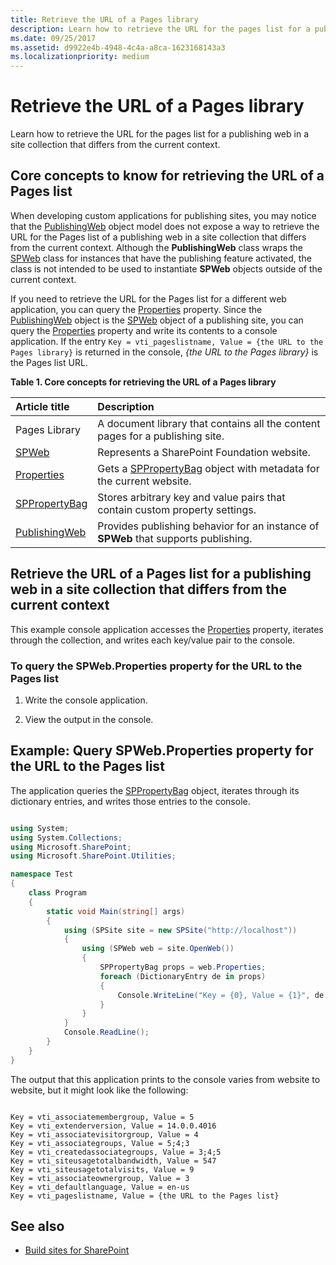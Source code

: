 ```yaml
---
title: Retrieve the URL of a Pages library
description: Learn how to retrieve the URL for the pages list for a publishing web in a site collection that differs from the current context.
ms.date: 09/25/2017
ms.assetid: d9922e4b-4948-4c4a-a8ca-1623168143a3
ms.localizationpriority: medium
---
```



# Retrieve the URL of a Pages library

Learn how to retrieve the URL for the pages list for a publishing web in a site collection that differs from the current context.

## Core concepts to know for retrieving the URL of a Pages list
<a name="SP15_Core_Concepts_URL_MP"> </a>

When developing custom applications for publishing sites, you may notice that the  [PublishingWeb](https://msdn.microsoft.com/library/Microsoft.SharePoint.Publishing.PublishingWeb.aspx) object model does not expose a way to retrieve the URL for the Pages list of a publishing web in a site collection that differs from the current context. Although the **PublishingWeb** class wraps the [SPWeb](https://msdn.microsoft.com/library/Microsoft.SharePoint.SPWeb.aspx) class for instances that have the publishing feature activated, the class is not intended to be used to instantiate **SPWeb** objects outside of the current context.
  
    
    
If you need to retrieve the URL for the Pages list for a different web application, you can query the  [Properties](https://msdn.microsoft.com/library/Microsoft.SharePoint.SPWeb.Properties.aspx) property. Since the [PublishingWeb](https://msdn.microsoft.com/library/Microsoft.SharePoint.Publishing.PublishingWeb.aspx) object is the [SPWeb](https://msdn.microsoft.com/library/Microsoft.SharePoint.SPWeb.aspx) object of a publishing site, you can query the [Properties](https://msdn.microsoft.com/library/Microsoft.SharePoint.SPWeb.Properties.aspx) property and write its contents to a console application. If the entry `Key = vti_pageslistname, Value = {the URL to the Pages library}` is returned in the console, *{the URL to the Pages library}*  is the Pages list URL.
  
    
    

**Table 1. Core concepts for retrieving the URL of a Pages library**


|**Article title**|**Description**|
|:-----|:-----|
|Pages Library  <br/> |A document library that contains all the content pages for a publishing site.  <br/> |
| [SPWeb](https://msdn.microsoft.com/library/Microsoft.SharePoint.SPWeb.aspx) <br/> |Represents a SharePoint Foundation website.  <br/> |
| [Properties](https://msdn.microsoft.com/library/Microsoft.SharePoint.SPWeb.Properties.aspx) <br/> |Gets a  [SPPropertyBag](https://msdn.microsoft.com/library/Microsoft.SharePoint.Utilities.SPPropertyBag.aspx) object with metadata for the current website. <br/> |
| [SPPropertyBag](https://msdn.microsoft.com/library/Microsoft.SharePoint.Utilities.SPPropertyBag.aspx) <br/> |Stores arbitrary key and value pairs that contain custom property settings.  <br/> |
| [PublishingWeb](https://msdn.microsoft.com/library/Microsoft.SharePoint.Publishing.PublishingWeb.aspx) <br/> |Provides publishing behavior for an instance of **SPWeb** that supports publishing. <br/> |
   

## Retrieve the URL of a Pages list for a publishing web in a site collection that differs from the current context
<a name="SP15_Code_URL_Pages_List"> </a>

This example console application accesses the  [Properties](https://msdn.microsoft.com/library/Microsoft.SharePoint.SPWeb.Properties.aspx) property, iterates through the collection, and writes each key/value pair to the console.
  
    
    

### To query the SPWeb.Properties property for the URL to the Pages list


1. Write the console application.
    
  
2. View the output in the console.
    
  

## Example: Query SPWeb.Properties property for the URL to the Pages list
<a name="SP15_Example_SPWeb_Properties"> </a>

The application queries the  [SPPropertyBag](https://msdn.microsoft.com/library/Microsoft.SharePoint.Utilities.SPPropertyBag.aspx) object, iterates through its dictionary entries, and writes those entries to the console.
  
    
    

```csharp

using System;
using System.Collections;
using Microsoft.SharePoint;
using Microsoft.SharePoint.Utilities;

namespace Test
{
    class Program
    {
        static void Main(string[] args)
        {
            using (SPSite site = new SPSite("http://localhost"))
            {
                using (SPWeb web = site.OpenWeb())
                {
                    SPPropertyBag props = web.Properties;
                    foreach (DictionaryEntry de in props)
                    {
                        Console.WriteLine("Key = {0}, Value = {1}", de.Key, de.Value);
                    }
                }
            }
            Console.ReadLine();
        }
    }
}

```

The output that this application prints to the console varies from website to website, but it might look like the following:
  
    
    



```

Key = vti_associatemembergroup, Value = 5
Key = vti_extenderversion, Value = 14.0.0.4016
Key = vti_associatevisitorgroup, Value = 4
Key = vti_associategroups, Value = 5;4;3
Key = vti_createdassociategroups, Value = 3;4;5
Key = vti_siteusagetotalbandwidth, Value = 547
Key = vti_siteusagetotalvisits, Value = 9
Key = vti_associateownergroup, Value = 3
Key = vti_defaultlanguage, Value = en-us
Key = vti_pageslistname, Value = {the URL to the Pages list}
```


## See also
<a name="bk_addresources"> </a>


-  [Build sites for SharePoint](build-sites-for-sharepoint.md)
    
  

